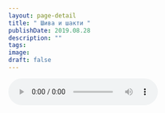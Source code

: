 ```yaml
---
layout: page-detail
title: " Шива и шакти "
publishDate: 2019.08.28
description: ""
tags:
image:
draft: false
---
```


<audio title="2019.08.28 -  Шива и шакти .mp3" src="https://filer-api.advayta.org/v1.0/public/files/74229" controls=""></audio>

  

